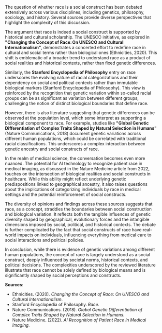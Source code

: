 <!-- 
Generated by: chatgpt
Prompt type: sources
Generated at: 2025-06-07T11:39:41.348774
-->

The question of whether race is a social construct has been debated extensively across various disciplines, including genetics, philosophy, sociology, and history. Several sources provide diverse perspectives that highlight the complexity of this discussion. 

The argument that race is indeed a social construct is supported by historical and cultural scholarship. The UNESCO initiative, as explored in **"Changing the Concept of Race: On UNESCO and Cultural Internationalism"**, demonstrates a concerted effort to redefine race in cultural and social terms rather than biological ones (Ethnicities, 2020). This shift is emblematic of a broader trend to understand race as a product of social realities and historical contexts, rather than fixed genetic differences.

Similarly, the **Stanford Encyclopedia of Philosophy** entry on race underscores the evolving nature of racial categorizations and their dependency on social and political contexts rather than immutable biological markers (Stanford Encyclopedia of Philosophy). This view is reinforced by the recognition that genetic variation within so-called racial groups can be as significant as variation between different groups, challenging the notion of distinct biological boundaries that define race.

However, there is also literature suggesting that genetic differences can be observed at the population level, which some interpret as supporting a biological component to race. For example, studies like **"Global Genetic Differentiation of Complex Traits Shaped by Natural Selection in Humans"** (Nature Communications, 2018) document genetic variations across different human populations, which could be correlated with traditional racial classifications. This underscores a complex interaction between genetic ancestry and social constructs of race.

In the realm of medical science, the conversation becomes even more nuanced. The potential for AI technology to recognize patient race in medical imaging, as discussed in the Nature Medicine article from 2022, touches on the intersection of biological realities and social constructs in healthcare. While this ability might reflect underlying genetic predispositions linked to geographical ancestry, it also raises questions about the implications of categorizing individuals by race in medical settings and the potential reinforcement of social constructs.

The diversity of opinions and findings across these sources suggests that race, as a concept, straddles the boundaries between social construction and biological variation. It reflects both the tangible influences of genetic diversity shaped by geographical, evolutionary forces and the intangible dimensions imposed by social, political, and historical contexts. The debate is further complicated by the fact that social constructs of race have real-world impacts on individuals, influencing everything from medical care to social interactions and political policies.

In conclusion, while there is evidence of genetic variations among different human populations, the concept of race is largely understood as a social construct, deeply influenced by societal norms, historical contexts, and political decisions. The complexities underscored by the reviewed literature illustrate that race cannot be solely defined by biological means and is significantly shaped by social perceptions and constructs.

**Sources:**

- Ethnicities. (2020). *Changing the Concept of Race: On UNESCO and Cultural Internationalism*.
- Stanford Encyclopedia of Philosophy. *Race*.
- Nature Communications. (2018). *Global Genetic Differentiation of Complex Traits Shaped by Natural Selection in Humans*.
- Nature Medicine. (2022). *AI Recognition of Patient Race in Medical Imaging*.